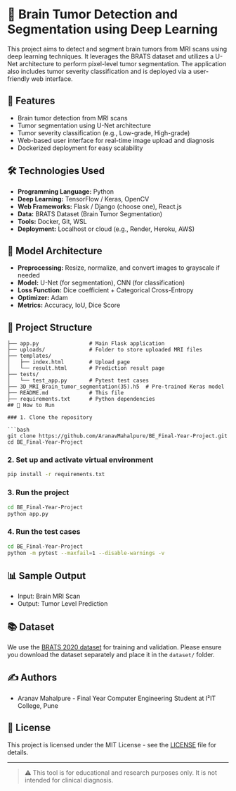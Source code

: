 
# 🧠 Brain Tumor Detection and Segmentation using Deep Learning

This project aims to detect and segment brain tumors from MRI scans using deep learning techniques. It leverages the BRATS dataset and utilizes a U-Net architecture to perform pixel-level tumor segmentation. The application also includes tumor severity classification and is deployed via a user-friendly web interface.

## 📌 Features

- Brain tumor detection from MRI scans
- Tumor segmentation using U-Net architecture
- Tumor severity classification (e.g., Low-grade, High-grade)
- Web-based user interface for real-time image upload and diagnosis
- Dockerized deployment for easy scalability

## 🛠️ Technologies Used

- **Programming Language:** Python
- **Deep Learning:** TensorFlow / Keras, OpenCV
- **Web Frameworks:** Flask / Django (choose one), React.js
- **Data:** BRATS Dataset (Brain Tumor Segmentation)
- **Tools:** Docker, Git, WSL
- **Deployment:** Localhost or cloud (e.g., Render, Heroku, AWS)

## 🧬 Model Architecture

- **Preprocessing:** Resize, normalize, and convert images to grayscale if needed
- **Model:** U-Net (for segmentation), CNN (for classification)
- **Loss Function:** Dice coefficient + Categorical Cross-Entropy
- **Optimizer:** Adam
- **Metrics:** Accuracy, IoU, Dice Score

## 📁 Project Structure

```plaintext
├── app.py                # Main Flask application
├── uploads/              # Folder to store uploaded MRI files
├── templates/
│   ├── index.html        # Upload page
│   └── result.html       # Prediction result page
├── tests/
│   └── test_app.py       # Pytest test cases
├── 3D_MRI_Brain_tumor_segmentation(35).h5  # Pre-trained Keras model
├── README.md             # This file
├── requirements.txt      # Python dependencies
## 🚀 How to Run

### 1. Clone the repository

```bash
git clone https://github.com/AranavMahalpure/BE_Final-Year-Project.git
cd BE_Final-Year-Project
```

### 2. Set up and activate virtual environment

```bash
pip install -r requirements.txt
```

### 3. Run the project

```bash
cd BE_Final-Year-Project
python app.py
```

### 4. Run the test cases

```bash
cd BE_Final-Year-Project
python -m pytest --maxfail=1 --disable-warnings -v
```
## 📊 Sample Output

- Input: Brain MRI Scan
- Output: Tumor Level Prediction

## 📚 Dataset

We use the [BRATS 2020 dataset](https://www.med.upenn.edu/cbica/brats2020/) for training and validation. Please ensure you download the dataset separately and place it in the `dataset/` folder.

## ✍️ Authors

- Aranav Mahalpure - Final Year Computer Engineering Student at I²IT College, Pune

## 📃 License

This project is licensed under the MIT License - see the [LICENSE](LICENSE) file for details.

---

> ⚠️ This tool is for educational and research purposes only. It is not intended for clinical diagnosis.
